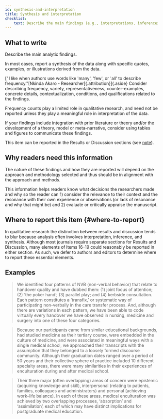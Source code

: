 ```yaml
---
id: synthesis-and-interpretation
title: Synthesis and interpretation
checklist: 
    text: Describe the main findings (e.g., interpretations, inferences, and themes); might include development of a theory or model, or integration with prior research or theory.
---
```


## What to write

Describe the main analytic findings.

In most cases, report a synthesis of the data along with specific quotes, examples, or illustrations derived from the data.
<!-- #ASK: is this same as links to empirical data? -->
["I like when authors use words like 'many', 'few', or 'all' to describe frequency."[Nkinda Akaro - Researcher]{.attribution}]{.aside}
Consider describing frequency, variety, representativeness, counter-examples, concrete details, contextualization, conditions, and qualifications related to the findings.

Frequency counts play a limited role in qualitative research, and need not be reported unless they play a meaningful role in interpretation of the data.

If your findings include integration with prior literature or theory and/or the development of a theory, model or meta-narrative, consider using tables and figures to communicate these findings.

This item can be reported in the Results or Discussion sections (see [note](#where-to-report)).

## Why readers need this information

The nature of these findings and how they are reported will depend on the approach and methodology selected and thus should be in alignment with the approach and methods.

This information helps readers know what decisions the researchers made and why so the reader can 1) consider the relevance to their context and the resonance with their own experience or observations (or lack of resonance and why that might be) and 2) evaluate or critically appraise the manuscript.

<!-- #ASK doesn't seem to fit -->

## Where to report this item {#where-to-report}

In qualitative research the distinction between results and discussion tends to blur because analysis often involves interpretation, inference, and synthesis. Although most journals require separate sections for Results and Discussion, many elements of Items 16–19 could reasonably be reported in either section. As such, we defer to authors and editors to determine where to report these essential elements.

## Examples

> We identified four patterns of NVB (non-verbal behavior) that relate to handover quality and have dubbed them: (1) joint focus of attention; (2) ‘the poker hand’; (3) parallel play; and (4) kerbside consultation. Each pattern constitutes a ‘transfix,’ or systematic way of participating non-verbally in the care transfer process. And, although there are variations in each pattern, we have been able to code virtually every handover we have observed in nursing, medicine and surgery into one of these four categories.

> Because our participants came from similar educational backgrounds, had studied medicine as their tertiary course, were embedded in the culture of medicine, and were associated in meaningful ways with a single medical school, we approached their transcripts with the assumption that they belonged to a loosely formed discourse community. Although their graduation dates ranged over a period of 50 years and their collective sphere of practice included 10 different specialty areas, there were many similarities in their experiences of enculturation during and after medical school.

> Their three major (often overlapping) areas of concern were epistemic (acquiring knowledge and skill), interpersonal (relating to patients, families, colleagues and administrators) and personal (achieving work–life balance). In each of these areas, medical enculturation was achieved by two overlapping processes, ‘absorption’ and ‘assimilation’, each of which may have distinct implications for postgraduate medical education.